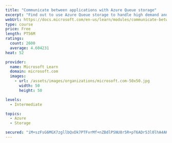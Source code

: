 ```yaml
---
title: "Communicate between applications with Azure Queue storage"
excerpt: "Find out to use Azure Queue storage to handle high demand and improve resilience in your distributed applications."
webUrl: https://docs.microsoft.com/en-us/learn/modules/communicate-between-apps-with-azure-queue-storage/
type: course
price: Free
length: PT56M
ratings:
  count: 2600
  average: 4.604231
heat: 52

provider:
  name: Microsoft Learn
  domain: microsoft.com
  images:
    - url: /assets/images/organizations/microsoft.com-50x50.jpg
      width: 50
      height: 50

levels:
  - Intermediate

topics:
  - Azure
  - Storage

secured: "iM+szFsG6MGX7zgllbQvDk7PTFvrMf+nZBdlPSNU8r5R+pT6ADr53l0lhA4AKYVuY4Wox/cnfvMIFHk7Wb/sRyHtzDgszW0Hvglcg8a7rlcSjf9R1DhL8nQY6DFPgeE383+//HN+ytnW9fR8PDkZmuqjANSQopQ2bETuWYqzACx/wGC8bgWAV2EmMp5sI7mDelpt3nXRXJBcWVl62r09ixh9UWRqP7gFIfvDYvrNZj4pP4KBa2SbGKBeMEtOOB15zyuEzEAVfMB/7TVHHsAMWbim/mUZKqejsV6EtwRdp8g9m1VG24j/AcgRo59pp13LcSGcH1Zlsr+Teuq4s2LAIF1BdO65KNMqfa10dIiK0HHAj2jpoqXe+B6ZoxFgl1TK+VNWt+5GBoXe8hyd+5/U7aA3ERx6Dx9yPpbtlMq1oxU=;GAWdMgqIfPaJRUJe4Uf0sw=="
---
```


